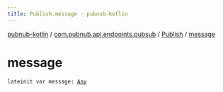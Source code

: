 ```yaml
---
title: Publish.message - pubnub-kotlin
---
```


[pubnub-kotlin](../../index.html) / [com.pubnub.api.endpoints.pubsub](../index.html) / [Publish](index.html) / [message](./message.html)

# message

`lateinit var message: `[`Any`](https://kotlinlang.org/api/latest/jvm/stdlib/kotlin/-any/index.html)